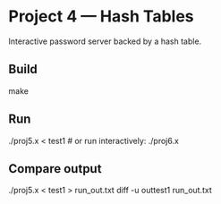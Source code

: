 # Project 4 — Hash Tables

Interactive password server backed by a hash table.

## Build
make

## Run
./proj5.x < test1      # or run interactively: ./proj6.x

## Compare output
./proj5.x < test1 > run_out.txt
diff -u outtest1 run_out.txt
